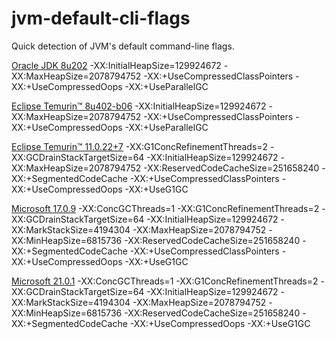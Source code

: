# jvm-default-cli-flags
Quick detection of JVM's default command-line flags.


[Oracle JDK 8u202](https://mirrors.huaweicloud.com/java/jdk/8u202-b08/jdk-8u202-linux-x64.tar.gz)
-XX:InitialHeapSize=129924672 -XX:MaxHeapSize=2078794752 -XX:+UseCompressedClassPointers -XX:+UseCompressedOops -XX:+UseParallelGC

[Eclipse Temurin™ 8u402-b06](https://github.com/adoptium/temurin8-binaries/releases/download/jdk8u402-b06/OpenJDK8U-jdk_x64_linux_hotspot_8u402b06.tar.gz)
-XX:InitialHeapSize=129924672 -XX:MaxHeapSize=2078794752 -XX:+UseCompressedClassPointers -XX:+UseCompressedOops -XX:+UseParallelGC

[Eclipse Temurin™ 11.0.22+7](https://github.com/adoptium/temurin11-binaries/releases/download/jdk-11.0.22%2B7/OpenJDK11U-jdk_x64_linux_hotspot_11.0.22_7.tar.gz)
-XX:G1ConcRefinementThreads=2 -XX:GCDrainStackTargetSize=64 -XX:InitialHeapSize=129924672 -XX:MaxHeapSize=2078794752  -XX:ReservedCodeCacheSize=251658240 -XX:+SegmentedCodeCache -XX:+UseCompressedClassPointers -XX:+UseCompressedOops -XX:+UseG1GC

[Microsoft 17.0.9]()
-XX:ConcGCThreads=1 -XX:G1ConcRefinementThreads=2 -XX:GCDrainStackTargetSize=64 -XX:InitialHeapSize=129924672 -XX:MarkStackSize=4194304 -XX:MaxHeapSize=2078794752 -XX:MinHeapSize=6815736 -XX:ReservedCodeCacheSize=251658240 -XX:+SegmentedCodeCache -XX:+UseCompressedClassPointers -XX:+UseCompressedOops -XX:+UseG1GC

[Microsoft 21.0.1]()
-XX:ConcGCThreads=1 -XX:G1ConcRefinementThreads=2 -XX:GCDrainStackTargetSize=64 -XX:InitialHeapSize=129924672 -XX:MarkStackSize=4194304 -XX:MaxHeapSize=2078794752 -XX:MinHeapSize=6815736 -XX:ReservedCodeCacheSize=251658240 -XX:+SegmentedCodeCache -XX:+UseCompressedOops -XX:+UseG1GC